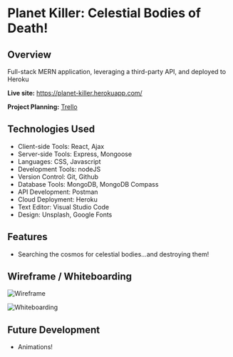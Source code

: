 # Planet Killer: Celestial Bodies of Death!
## Overview

Full-stack MERN application, leveraging a third-party API, and deployed to Heroku

**Live site:** <https://planet-killer.herokuapp.com/>

**Project Planning:** [Trello](https://trello.com/b/3Be4OE0C/planet-killer)

## Technologies Used

  * Client-side Tools: React, Ajax
  * Server-side Tools: Express, Mongoose
  * Languages: CSS, Javascript
  * Development Tools: nodeJS    
  * Version Control: Git, Github
  * Database Tools: MongoDB, MongoDB Compass
  * API Development: Postman
  * Cloud Deployment: Heroku
  * Text Editor: Visual Studio Code
  * Design: Unsplash, Google Fonts

## Features

  * Searching the cosmos for celestial bodies...and destroying them!

## Wireframe / Whiteboarding

![Wireframe](image)

![Whiteboarding](image)

## Future Development

  * Animations!